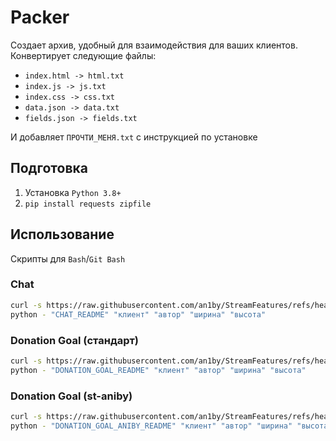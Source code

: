 # Packer

Создает архив, удобный для взаимодействия для ваших клиентов.\
Конвертирует следующие файлы:

* `index.html -> html.txt`
* `index.js -> js.txt`
* `index.css -> css.txt`
* `data.json -> data.txt`
* `fields.json -> fields.txt`

И добавляет `ПРОЧТИ_МЕНЯ.txt` с инструкцией по установке

## Подготовка

1. Установка `Python 3.8+`
2. `pip install requests zipfile`

## Использование

Скрипты для `Bash`/`Git Bash`

### Chat

```bash
curl -s https://raw.githubusercontent.com/an1by/StreamFeatures/refs/heads/master/scripts/packer/packer.py | \
python - "CHAT_README" "клиент" "автор" "ширина" "высота"
```

### Donation Goal (стандарт)

```bash
curl -s https://raw.githubusercontent.com/an1by/StreamFeatures/refs/heads/master/scripts/packer/packer.py | \
python - "DONATION_GOAL_README" "клиент" "автор" "ширина" "высота"
```

### Donation Goal (st-aniby)

```bash
curl -s https://raw.githubusercontent.com/an1by/StreamFeatures/refs/heads/master/scripts/packer/packer.py | \
python - "DONATION_GOAL_ANIBY_README" "клиент" "автор" "ширина" "высота"
```

